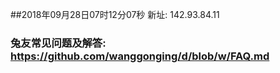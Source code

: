 ##2018年09月28日07时12分07秒 新址: 142.93.84.11
### 兔友常见问题及解答: https://github.com/wanggonging/d/blob/w/FAQ.md
